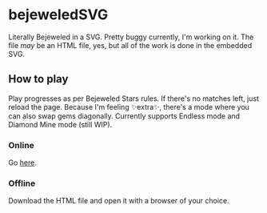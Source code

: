 # bejeweledSVG
Literally Bejeweled in a SVG. Pretty buggy currently, I'm working on it. The file *may* be an HTML file, yes, but all of the work is done in the embedded SVG.

## How to play
Play progresses as per Bejeweled Stars rules. If there's no matches left, just reload the page. Because I'm feeling ✨extra✨, there's a mode where you can also swap gems diagonally.
Currently supports Endless mode and Diamond Mine mode (still WIP).
### Online
Go [here](https://wompking.github.io/bejeweledSVG/bejeweled).
### Offline
Download the HTML file and open it with a browser of your choice.
